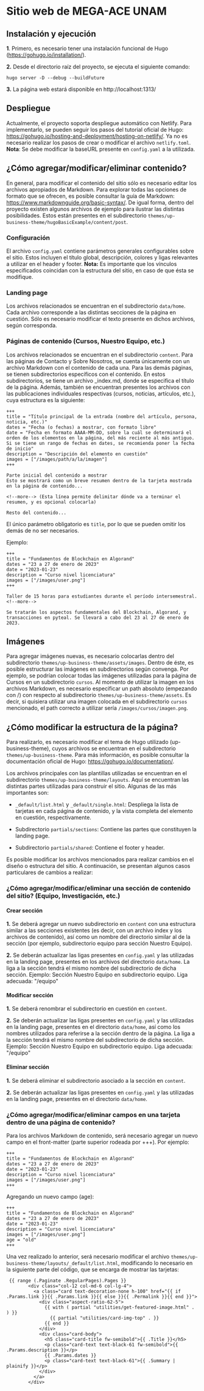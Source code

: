 # Sitio web de MEGA-ACE UNAM


## Instalación y ejecución

**1**. Primero, es necesario tener una instalación funcional de Hugo (https://gohugo.io/installation/).

**2.** Desde el directorio raíz del proyecto, se ejecuta el siguiente comando:

   `hugo server -D --debug --buildFuture`

**3.** La página web estará disponible en http://localhost:1313/


## Despliegue

Actualmente, el proyecto soporta despliegue automático con Netlify. Para implementarlo, se pueden seguir los pasos
del tutorial oficial de Hugo: https://gohugo.io/hosting-and-deployment/hosting-on-netlify/. Ya no es necesario realizar
los pasos de crear o modificar el archivo `netlify.toml`. **Nota**: Se debe modificar la baseURL presente en `config.yaml` a la utilizada.


## ¿Cómo agregar/modificar/eliminar contenido?

En general, para modificar el contenido del sitio sólo es necesario editar los archivos apropiados de Markdown. Para explorar
todas las opciones de formato que se ofrecen, es posible consultar la guía de Markdown: https://www.markdownguide.org/basic-syntax/. De igual forma, dentro del proyecto existen algunos archivos de ejemplo para ilustrar las distintas posibilidades.
Estos están presentes en el subdirectorio `themes/up-business-theme/hugoBasicExample/content/post`.


### Configuración

El archivo `config.yaml` contiene parámetros generales configurables sobre el sitio. Estos incluyen el título global, descripción, colores y ligas relevantes a utilizar en el header y footer. **Nota:** Es importante que los vínculos especificados coincidan con la estructura del sitio, en caso de que ésta se modifique.

### Landing page

Los archivos relacionados se encuentran en el subdirectorio `data/home`. Cada archivo corresponde a las distintas secciones
de la página en cuestión. Sólo es necesario modificar el texto presente en dichos archivos, según corresponda.


### Páginas de contenido (Cursos, Nuestro Equipo, etc.)

Los archivos relacionados se encuentran en el subdirectorio `content`. Para las páginas de Contacto y Sobre Nosotros, se cuenta 
únicamente con un archivo Markdown con el contenido de cada una. Para las demás páginas, se tienen subdirectorios específicos con
el contenido. En estos subdirectorios, se tiene un archivo _index.md, donde se especifica el título de la página. Además, también se encuentran presentes los archivos con las publicaciones individuales respectivas (cursos, noticias, artículos, etc.), cuya estructura es la siguiente:

```
+++
title = "Título principal de la entrada (nombre del artículo, persona, noticia, etc.)"
dates = "Fecha (o fechas) a mostrar, con formato libre"
date = "Fecha en formato AAAA-MM-DD, sobre la cuál se determinará el orden de los elementos en la página, del más reciente al más antiguo. Si se tiene un rango de fechas en dates, se recomienda poner la fecha de inicio"
description = "Descripción del elemento en cuestión"
images = ["/images/path/a/la/imagen"]
+++

Parte inicial del contenido a mostrar
Esto se mostrará como un breve resumen dentro de la tarjeta mostrada en la página de contenido...

<!--more--> (Esta línea permite delimitar dónde va a terminar el resumen, y es opcional colocarla)

Resto del contenido...
```

El único parámetro obligatorio es `title`, por lo que se pueden omitir los demás de no ser necesarios.

Ejemplo:

```
+++
title = "Fundamentos de Blockchain en Algorand"
dates = "23 a 27 de enero de 2023"
date = "2023-01-23"
description = "Curso nivel licenciatura"
images = ["/images/user.png"]
+++

Taller de 15 horas para estudiantes durante el período intersemestral.
<!--more-->

Se tratarán los aspectos fundamentales del Blockchain, Algorand, y transacciones en pyteal. Se llevará a cabo del 23 al 27 de enero de 2023. 
```

## Imágenes

Para agregar imágenes nuevas, es necesario colocarlas dentro del subdirectorio `themes/up-business-theme/assets/images`. Dentro de éste, es posible estructurar las imágenes en subdirectorios según convenga. Por ejemplo, se podrían colocar todas las imágenes utilizadas para la página de Cursos en un subdirectorio `cursos`. Al momento de utilizar la imagen en los archivos Markdown, es necesario especificar un path absoluto (empezando con /) con respecto al subdirectorio `themes/up-business-theme/assets`. Es decir, si quisiera utilizar una imagen colocada en el subdirectorio `cursos` mencionado, el path correcto a utilizar sería `/images/cursos/imagen.png`.



## ¿Cómo modificar la estructura de la página?

Para realizarlo, es necesario modificar el tema de Hugo utilizado (up-business-theme), cuyos archivos se encuentran en el subdirectorio `themes/up-business-theme`. Para más información, es posible consultar la documentación oficial de Hugo: https://gohugo.io/documentation/.

Los archivos principales con las plantillas utilizadas se encuentran en el subdirectorio `themes/up-business-theme/layouts`. Aquí se encuentran las distintas partes utilizadas para construir el sitio. Algunas de las más importantes son:

- `_default/list.html` y `_default/single.html`: Despliega la lista de tarjetas en cada página de contenido, y la vista completa del elemento en cuestión, respectivamente.

- Subdirectorio `partials/sections`: Contiene las partes que constituyen la landing page.

- Subdirectorio `partials/shared`: Contiene el footer y header.

Es posible modificar los archivos mencionados para realizar cambios en el diseño o estructura del sitio. A continuación, se presentan algunos casos particulares de cambios a realizar:


### ¿Cómo agregar/modificar/eliminar una sección de contenido del sitio? (Equipo, Investigación, etc.)

#### Crear sección

**1.** Se deberá agregar un nuevo subdirectorio en `content` con una estructura similar a las secciones existentes (es decir, con un archivo index y los archivos de contenido), así como un nombre del directorio similar al de la sección (por ejemplo, subdirectorio equipo para sección Nuestro Equipo).

**2.** Se deberán actualizar las ligas presentes en `config.yaml` y las utilizadas en la landing page, presentes en los archivos del directorio `data/home`. La liga a la sección tendrá el mismo nombre del subdirectorio de dicha sección. Ejemplo: Sección Nuestro Equipo en subdirectorio equipo. Liga adecuada: "/equipo"

#### Modificar sección

**1.** Se deberá renombrar el subdirectorio en cuestión en `content`.

**2.** Se deberán actualizar las ligas presentes en `config.yaml` y las utilizadas en la landing page, presentes en el directorio `data/home`, así como los nombres utilizados para referirse a la sección dentro de la página. La liga a la sección tendrá el mismo nombre del subdirectorio de dicha sección. Ejemplo: Sección Nuestro Equipo en subdirectorio equipo. Liga adecuada: "/equipo"

#### Eliminar sección

**1.** Se deberá eliminar el subdirectorio asociado a la sección en `content`.

**2.** Se deberán actualizar las ligas presentes en `config.yaml` y las utilizadas en la landing page, presentes en el directorio `data/home`.


### ¿Cómo agregar/modificar/eliminar campos en una tarjeta dentro de una página de contenido?

Para los archivos Markdown de contenido, será necesario agregar un nuevo campo en el front-matter (parte superior rodeada por +++). Por ejemplo:

```
+++
title = "Fundamentos de Blockchain en Algorand"
dates = "23 a 27 de enero de 2023"
date = "2023-01-23"
description = "Curso nivel licenciatura"
images = ["/images/user.png"]
+++
```

Agregando un nuevo campo (age):

```
+++
title = "Fundamentos de Blockchain en Algorand"
dates = "23 a 27 de enero de 2023"
date = "2023-01-23"
description = "Curso nivel licenciatura"
images = ["/images/user.png"]
age = "old"
+++
```

Una vez realizado lo anterior, será necesario modificar el archivo `themes/up-business-theme/layouts/_default/list.html`, modificando lo necesario en la siguiente parte del código, que se encarga de mostrar las tarjetas:

```
 {{ range (.Paginate .RegularPages).Pages }}
        <div class="col-12 col-md-6 col-lg-4">
          <a class="card text-decoration-none h-100" href="{{ if .Params.link }}{{ .Params.link }}{{ else }}{{ .Permalink }}{{ end }}">
            <div class="aspect-ratio-62-5">
              {{ with ( partial "utilities/get-featured-image.html" . ) }}
                {{ partial "utilities/card-img-top" . }}
              {{ end }}
            </div>
            <div class="card-body">
              <h5 class="card-title fw-semibold">{{ .Title }}</h5>
              <p class="card-text text-black-61 fw-semibold">{{ .Params.description }}</p>
              {{ .Params.dates }}
              <p class="card-text text-black-61">{{ .Summary | plainify }}</p>
            </div>
          </a>
        </div>
```